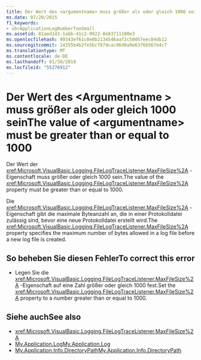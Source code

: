 ```yaml
---
title: Der Wert des <argumentname> muss größer als oder gleich 1000 sein
ms.date: 07/20/2015
f1_keywords:
- vbrApplicationLogNumberTooSmall
ms.assetid: 81aed143-1abb-41c2-9922-8e83711100e3
ms.openlocfilehash: 99343ef61c0e0b2134546aaf2c50057eec84db12
ms.sourcegitcommit: 14355b4b2fe5bcf874cac96d0a9e6376b567e4c7
ms.translationtype: MT
ms.contentlocale: de-DE
ms.lasthandoff: 01/30/2019
ms.locfileid: "55276912"
---
```

# <a name="the-value-of-argumentname-must-be-greater-than-or-equal-to-1000"></a><span data-ttu-id="7da79-102">Der Wert des \<Argumentname > muss größer als oder gleich 1000 sein</span><span class="sxs-lookup"><span data-stu-id="7da79-102">The value of \<argumentname> must be greater than or equal to 1000</span></span>
<span data-ttu-id="7da79-103">Der Wert der <xref:Microsoft.VisualBasic.Logging.FileLogTraceListener.MaxFileSize%2A> -Eigenschaft muss größer oder gleich 1000 sein.</span><span class="sxs-lookup"><span data-stu-id="7da79-103">The value of the <xref:Microsoft.VisualBasic.Logging.FileLogTraceListener.MaxFileSize%2A> property must be greater than or equal to 1000.</span></span>  
  
 <span data-ttu-id="7da79-104">Die <xref:Microsoft.VisualBasic.Logging.FileLogTraceListener.MaxFileSize%2A> -Eigenschaft gibt die maximale Byteanzahl an, die in einer Protokolldatei zulässig sind, bevor eine neue Protokolldatei erstellt wird.</span><span class="sxs-lookup"><span data-stu-id="7da79-104">The <xref:Microsoft.VisualBasic.Logging.FileLogTraceListener.MaxFileSize%2A> property specifies the maximum number of bytes allowed in a log file before a new log file is created.</span></span>  
  
## <a name="to-correct-this-error"></a><span data-ttu-id="7da79-105">So beheben Sie diesen Fehler</span><span class="sxs-lookup"><span data-stu-id="7da79-105">To correct this error</span></span>  
  
-   <span data-ttu-id="7da79-106">Legen Sie die <xref:Microsoft.VisualBasic.Logging.FileLogTraceListener.MaxFileSize%2A> -Eigenschaft auf eine Zahl größer oder gleich 1000 fest.</span><span class="sxs-lookup"><span data-stu-id="7da79-106">Set the <xref:Microsoft.VisualBasic.Logging.FileLogTraceListener.MaxFileSize%2A> property to a number greater than or equal to 1000.</span></span>  
  
## <a name="see-also"></a><span data-ttu-id="7da79-107">Siehe auch</span><span class="sxs-lookup"><span data-stu-id="7da79-107">See also</span></span>
- <xref:Microsoft.VisualBasic.Logging.FileLogTraceListener.MaxFileSize%2A>
- [<span data-ttu-id="7da79-108">My.Application.Log</span><span class="sxs-lookup"><span data-stu-id="7da79-108">My.Application.Log</span></span>](xref:Microsoft.VisualBasic.ApplicationServices.ApplicationBase.Log)
- [<span data-ttu-id="7da79-109">My.Application.Info.DirectoryPath</span><span class="sxs-lookup"><span data-stu-id="7da79-109">My.Application.Info.DirectoryPath</span></span>](xref:Microsoft.VisualBasic.ApplicationServices.ApplicationBase.Log)
